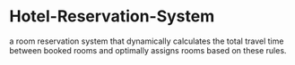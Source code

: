 # Hotel-Reservation-System
a room reservation system that dynamically calculates the total travel time between booked rooms and optimally assigns rooms based on these rules.
